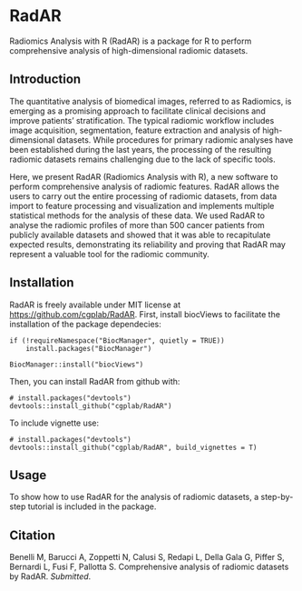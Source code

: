 # RadAR

Radiomics Analysis with R (RadAR) is a package for R to perform comprehensive analysis of high-dimensional radiomic datasets.

## Introduction

The quantitative analysis of biomedical images, referred to as Radiomics, is emerging as a promising approach to facilitate clinical decisions and improve patients’ stratification. The typical radiomic workflow includes image acquisition, segmentation, feature extraction and analysis of high-dimensional datasets. While procedures for primary radiomic analyses have been established during the last years, the processing of the resulting radiomic datasets remains challenging due to the lack of specific tools. 

Here, we present RadAR (Radiomics Analysis with R), a new software to perform comprehensive analysis of radiomic features. RadAR allows the users to carry out the entire processing of radiomic datasets, from data import to feature processing and visualization and implements multiple statistical methods for the analysis of these data. We used RadAR to analyse the radiomic profiles of more than 500 cancer patients from publicly available datasets and showed that it was able to recapitulate expected results, demonstrating its reliability and proving that RadAR may represent a valuable tool for the radiomic community.

## Installation
RadAR  is freely available under MIT license at  <https://github.com/cgplab/RadAR>. 
First, install biocViews to facilitate the installation of the package dependecies:

```{r, eval=FALSE}
if (!requireNamespace("BiocManager", quietly = TRUE))
    install.packages("BiocManager")

BiocManager::install("biocViews")
```

Then, you can install RadAR from github with:

```{r, eval = FALSE}
# install.packages("devtools")
devtools::install_github("cgplab/RadAR")
```

To include vignette use:

```{r, eval = FALSE}
# install.packages("devtools")
devtools::install_github("cgplab/RadAR", build_vignettes = T)
```

## Usage 

To show how to use RadAR for the analysis of radiomic datasets, a step-by-step tutorial is included in the package.

## Citation

Benelli M, Barucci A, Zoppetti N, Calusi S, Redapi L, Della Gala G, Piffer S, Bernardi L, Fusi F, Pallotta S. Comprehensive analysis of radiomic datasets by RadAR. *Submitted*.
